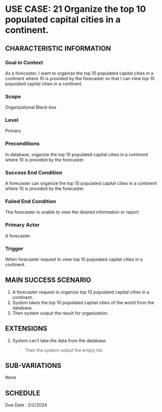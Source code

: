 # USE CASE: 21 Organize the top 10 populated capital cities in a continent.
## CHARACTERISTIC INFORMATION

### Goal in Context

As a forecaster, I want to organize the top 10 populated capital cities in a continent where 10 is provided by the forecaster so that I can view top 10 populated capital cities in a continent.
### Scope

Organizational Black-box

### Level

Primary

### Preconditions

In database, organize the top 10 populated capital cities in a continent where 10 is provided by the forecaster.
### Success End Condition

A forecaster can organize the top 10 populated capital cities in a continent where 10 is provided by the forecaster.
### Failed End Condition

The forecaster is unable to view the desired information or report.
### Primary Actor

A forecaster

### Trigger

When forecaster request to view top 10 populated capital cities in a continent.

## MAIN SUCCESS SCENARIO

1.  A forecaster request to organize top 10 populated capital cities in a continent.
2.  System takes the top 10 populated capital cities of the world from the database.
3.  Then system output the result for organization.

## EXTENSIONS
 
2. System can’t take the data from the database.

    > Then the system output the empty list.
    
## SUB-VARIATIONS

None

## SCHEDULE

Due Date : 2/2/2024

